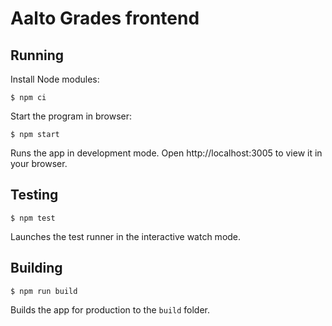 <!--
SPDX-FileCopyrightText: 2022 The Aalto Grades Developers

SPDX-License-Identifier: MIT
-->

# Aalto Grades frontend

## Running

Install Node modules:
```
$ npm ci
```
Start the program in browser:
```
$ npm start
```
Runs the app in development mode. Open http://localhost:3005 to view it in your
browser.

## Testing
```
$ npm test
```
Launches the test runner in the interactive watch mode.

## Building
```
$ npm run build
```
Builds the app for production to the `build` folder.
